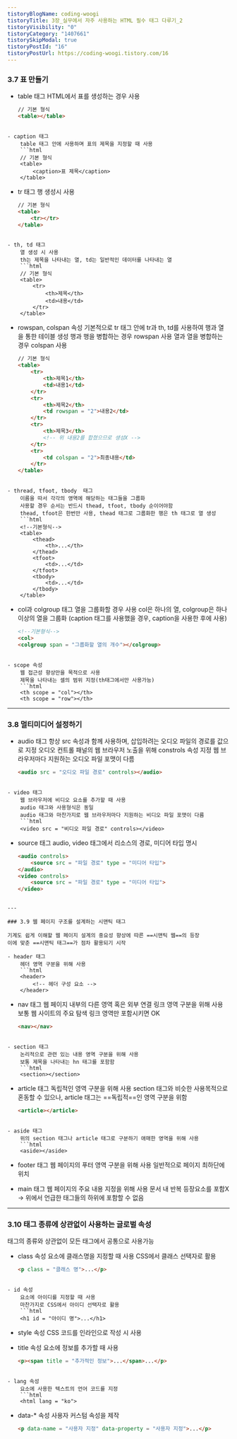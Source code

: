 ```yaml
---
tistoryBlogName: coding-woogi
tistoryTitle: 3장_실무에서 자주 사용하는 HTML 필수 태그 다루기_2
tistoryVisibility: "0"
tistoryCategory: "1407661"
tistorySkipModal: true
tistoryPostId: "16"
tistoryPostUrl: https://coding-woogi.tistory.com/16
---
```


### 3.7 표 만들기

- table 태그
	HTML에서 표를 생성하는 경우 사용
	```html
	// 기본 형식
	<table></table>
```

- caption 태그
	table 태그 안에 사용하며 표의 제목을 지정할 때 사용
	```html
	// 기본 형식
	<table>
		<caption>표 제목</caption>
	</table>
```

- tr 태그
	행 생성시 사용
	```html
	// 기본 형식
	<table>
		<tr></tr>
	</table>
```

- th, td 태그
	열 생성 시 사용
	th는 제목을 나타내는 열, td는 일반적인 데이터를 나타내는 열
	```html
	// 기본 형식
	<table>
		<tr>
			<th>제목</th>
			<td>내용</td>
		</tr>
	</table>
```

- rowspan, colspan 속성
	기본적으로 tr 태그 안에 tr과 th, td를 사용하여 행과 열을 통한 테이블 생성
	행과 행을 병합하는 경우 rowspan 사용
	열과 열을 병합하는 경우 colspan 사용
	```html
	// 기본 형식
	<table>
		<tr>
			<th>제목1</th>
			<td>내용1</td>
		</tr>
		<tr>
			<th>제목2</th>
			<td rowspan = "2">내용2</td>
		</tr>
		<tr>
			<th>제목3</th>
			<!-- 위 내용2를 합쳤으므로 생성X -->
		</tr>
		<tr>
			<td colspan = "2">최종내용</td>
		</tr>
	</table>
```

- thread, tfoot, tbody  태그
	이름을 따서 각각의 영역에 해당하는 태그들을 그룹화
	사용할 경우 순서는 반드시 thead, tfoot, tbody 순이어야함
	thead, tfoot은 한번만 사용, thead 태그로 그룹화한 행은 th 태그로 열 생성
	```html
	<!--기본형식-->
	<table>
		<thead>
			<th>...</th>
		</thead>
		<tfoot>
			<td>...</td>
		</tfoot>
		<tbody>
			<td>...</td>
		</tbody>
	</table>
```

- col과 colgroup 태그
	열을 그룹화할 경우 사용
	col은 하나의 열, colgroup은 하나 이상의 열을 그룹화
	(caption 태그를 사용했을 경우, caption을 사용한 후에 사용)
	```html
	<!--기본형식-->
	<col>
	<colgroup span = "그룹화할 열의 개수"></colgroup>
```

- scope 속성
	웹 접근성 향상만을 목적으로 사용
	제목을 나타내는 셀의 범위 지정(th태그에서만 사용가능)
	```html
	<th scope = "col"></th>
	<th scope = "row"></th>
```

---

### 3.8 멀티미디어 설정하기

- audio 태그
	항상 src 속성과 함께 사용하며, 삽입하려는 오디오 파일의 경로를 값으로 지정
	오디오 컨트롤 패널의 웹 브라우저 노출을 위해 constrols 속성 지정
	웹 브라우저마다 지원하는 오디오 파일 포맷이 다름
	```html
	<audio src = "오디오 파일 경로" controls></audio>
```

- video 태그
	웹 브라우저에 비디오 요소를 추가할 때 사용
	audio 태그와 사용형식은 동일
	audio 태그와 마찬가지로 웹 브라우저마다 지원하는 비디오 파일 포맷이 다름
	```html
	<video src = "비디오 파일 경로" controls></video>
```

- source 태그
	audio, video 태그에서 리소스의 경로, 미디어 타입 명시
	```html
	<audio controls>
		<source src = "파일 경로" type = "미디어 타입">
	</audio>
	<video controls>
		<source src = "파일 경로" type = "미디어 타입">
	</video>
```

---

### 3.9 웹 페이지 구조를 설계하는 시맨틱 태그

기계도 쉽게 이해할 웹 페이지 설계의 중요성 향상에 따른 ==시맨틱 웹==의 등장
이에 맞춘 ==시맨틱 태그==가 점차 활용되기 시작

- header 태그
	헤더 영역 구분을 위해 사용
	```html
	<header>
		<!-- 헤더 구성 요소 -->
	</header>
```

- nav 태그
	웹 페이지 내부의 다른 영역 혹은 외부 연결 링크 영역 구분을 위해 사용
	보통 웹 사이트의 주요 탐색 링크 영역만 포함시키면 OK
	```html
	<nav></nav>
```

- section 태그
	논리적으로 관련 있는 내용 영역 구분을 위해 사용
	보통 제목을 나타내는 hn 태그를 포함함
	```html
	<section></section>
```

- article 태그
	독립적인 영역 구분을 위해 사용
	section 태그와 비슷한 사용목적으로 혼동할 수 있으나, article 태그는 ==독립적==인 영역 구분을 위함
	```html
	<article></article>
```

- aside 태그
	위의 section 태그나 article 태그로 구분하기 애매한 영역을 위해 사용
	```html
	<aside></aside>
```

- footer 태그
	웹 페이지의 푸터 영역 구분을 위해 사용
	일반적으로 페이지 최하단에 위치

- main 태그
	웹 페이지의 주요 내용 지정을 위해 사용
	문서 내 반복 등장요소를 포함X
	-> 위에서 언급한 태그들의 하위에 포함할 수 없음

---

### 3.10 태그 종류에 상관없이 사용하는 글로벌 속성
태그의 종류와 상관없이 모든 태그에서 공통으로 사용가능

- class 속성
	요소에 클래스명을 지정할 때 사용
	CSS에서 클래스 선택자로 활용
	```html
	<p class = "클래스 명">...</p>
```

- id 속성
	요소에 아이디를 지정할 때 사용
	마찬가지로 CSS에서 아이디 선택자로 활용
	```html
	<h1 id = "아이디 명">...</h1>
```

- style 속성
	CSS 코드를 인라인으로 작성 시 사용

- title 속성
	요소에 정보를 추가할 때 사용
	```html
	<p><span title = "추가적인 정보">...</span>...</p>
```

- lang 속성
	요소에 사용한 텍스트의 언어 코드를 지정
	```html
	<html lang = "ko">
```

- data-* 속성
	사용자 커스텀 속성을 제작
	```html
	<p data-name = "사용자 지정" data-property = "사용자 지정">...</p>
```

